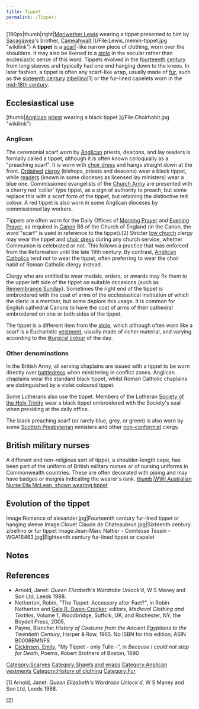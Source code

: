 ```yaml
---
title: Tippet
permalink: /Tippet/
---
```


[190px\|thumb\|right\|[Meriwether Lewis](Meriwether_Lewis "wikilink")
wearing a tippet presented to him by
[Sacagawea](/Sacagawea "wikilink")'s brother,
[Cameahwait](/Cameahwait "wikilink").](/File:Lewis_memin-tippet.jpg "wikilink")
A **tippet** is a [scarf](/scarf "wikilink")-like narrow piece of
clothing, worn over the shoulders. It may also be likened to a
[stole](/Stole_(vestment) "wikilink") in the secular rather than
ecclesiastic sense of this word. Tippets evolved in the [fourteenth
century](/1300–1400_in_fashion "wikilink") from long sleeves and
typically had one end hanging down to the knees. In later fashion, a
tippet is often any scarf-like wrap, usually made of
[fur](/fur "wikilink"), such as the [sixteenth
century](/1550–1600_in_fashion "wikilink")
[zibellino](/zibellino "wikilink")[1] or the fur-lined capelets worn in
the [mid-18th century](/1700–1750_in_fashion "wikilink").

## Ecclesiastical use

[thumb\|[Anglican](Anglicanism "wikilink") [priest](/priest "wikilink")
wearing a black tippet.](/File:Choirhabit.jpg "wikilink")

### Anglican

The ceremonial scarf worn by [Anglican](/Anglicanism "wikilink")
priests, deacons, and lay readers is formally called a tippet, although
it is often known colloquially as a "preaching scarf". It is worn with
[choir dress](/choir_dress "wikilink") and hangs straight down at the
front. [Ordained](/Ordination "wikilink") [clergy](/clergy "wikilink")
(bishops, priests and deacons) wear a black tippet, while
[readers](/reader_(liturgy) "wikilink") (known in some dioceses as
licensed lay ministers) wear a blue one. Commissioned evangelists of the
[Church Army](/Church_Army "wikilink") are presented with a cherry red
'collar' type tippet, as a sign of authority to preach, but some replace
this with a scarf form of the tippet, but retaining the distinctive red
colour. A red tippet is also worn in some Anglican dioceses by
commissioned lay workers.

Tippets are often worn for the Daily Offices of [Morning
Prayer](/Morning_Prayer_(Anglican) "wikilink") and [Evening
Prayer](/Evening_Prayer_(Anglican) "wikilink"), as required in
[Canon](/Canon_law "wikilink") B8 of the Church of England (in the
Canon, the word "scarf" is used in reference to the tippet).[2] Stricter
[low church](/low_church "wikilink") clergy may wear the tippet and
[choir dress](/choir_dress "wikilink") during any church service,
whether Communion is celebrated or not. This follows a practice that was
enforced from the Reformation until the late 19th century. By contrast,
[Anglican Catholics](/Anglo-Catholicism "wikilink") tend not to wear the
tippet, often preferring to wear the choir habit of Roman Catholic
clergy instead.

Clergy who are entitled to wear medals, orders, or awards may fix them
to the upper left side of the tippet on suitable occasions (such as
[Remembrance Sunday](/Remembrance_Sunday "wikilink")). Sometimes the
right end of the tippet is embroidered with the coat of arms of the
ecclesiastical institution of which the cleric is a member, but some
deplore this usage. It is common for English cathedral Canons to have
the coat of arms of their cathedral embroidered on one or both sides of
the tippet.

The tippet is a different item from the
[stole](/stole_(vestment) "wikilink"), which although often worn like a
scarf is a Eucharistic [vestment](/vestment "wikilink"), usually made of
richer material, and varying according to the [liturgical
colour](/Liturgical_color#Anglicanism "wikilink") of the day.

### Other denominations

In the British Army, all serving chaplains are issued with a tippet to
be worn directly over [battledress](/battledress "wikilink") when
ministering in conflict zones. Anglican chaplains wear the standard
black tippet, whilst Roman Catholic chaplains are distinguished by a
violet coloured tippet.

Some Lutherans also use the tippet. Members of the Lutheran [Society of
the Holy Trinity](/Society_of_the_Holy_Trinity "wikilink") wear a black
tippet embroidered with the Society's seal when presiding at the daily
office.

The black preaching scarf (or rarely blue, grey, or green) is also worn
by some [Scottish Presbyterian](/Church_of_Scotland "wikilink")
ministers and other [non-conformist](/non-conformist "wikilink") clergy.

## British military nurses

A different and non-religious sort of tippet, a shoulder-length cape,
has been part of the uniform of British military nurses or of nursing
uniforms in Commonwealth countries. These are often decorated with
piping and may have badges or insignia indicating the wearer's rank.
[thumb\|WWI Australian Nurse Ella McLean, shown wearing
tippet](/File:StateLibQld_1_193271_Nurse_Ella_McLean.jpg "wikilink")

## Evolution of the tippet

Image:Romance of alexander.jpg\|Fourteenth century fur-lined tippet or
hanging sleeve Image:Clouet Claude de Chateaubrun.jpg\|Sixteenth century
zibellino or fur tippet Image:Jean-Marc Nattier - Comtesse Tessin -
WGA16463.jpg\|Eighteenth century fur-lined tippet or capelet

## Notes

## References

-   Arnold, Janet: *Queen Elizabeth's Wardrobe Unlock'd*, W S Maney and
    Son Ltd, Leeds 1988.
-   Netherton, Robin, "The Tippet: Accessory after Fact?", in Robin
    Netherton and [Gale R. Owen-Crocker](/Gale_Owen-Crocker "wikilink"),
    editors, *Medieval Clothing and Textiles*, Volume 1, Woodbridge,
    Suffolk, UK, and Rochester, NY, the Boydell Press, 2005,
-   Payne, Blanche: *History of Costume from the Ancient Egyptians to
    the Twentieth Century*, Harper & Row, 1965. No ISBN for this
    edition; ASIN B0006BMNFS
-   [Dickinson, Emily](/Emily_Dickinson "wikilink"), "My Tippet - only
    Tulle -", in *Because I could not stop for Death*, Poems, Robert
    Brothers of Boston, 1890

[Category:Scarves](/Category:Scarves "wikilink") [Category:Shawls and
wraps](/Category:Shawls_and_wraps "wikilink") [Category:Anglican
vestments](/Category:Anglican_vestments "wikilink") [Category:History of
clothing](/Category:History_of_clothing "wikilink")
[Category:Fur](/Category:Fur "wikilink")

[1] Arnold, Janet: *Queen Elizabeth's Wardrobe Unlock'd*, W S Maney and
Son Ltd, Leeds 1988.

[2]